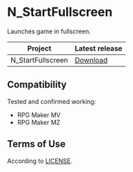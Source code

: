 # N_StartFullscreen
Launches game in fullscreen.

| Project             | Latest release      |
| ------------------- | ------------------- |
| N_StartFullscreen   | [Download][release] |

## Compatibility
Tested and confirmed working:
- RPG Maker MV
- RPG Maker MZ

## Terms of Use
According to [LICENSE](LICENSE).

  [release]: https://github.com/Nolonar/RM_Plugins-StartFullscreen/releases/latest/download/N_StartFullscreen.js

